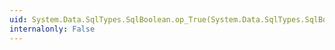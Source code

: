 ```yaml
---
uid: System.Data.SqlTypes.SqlBoolean.op_True(System.Data.SqlTypes.SqlBoolean)
internalonly: False
---
```


